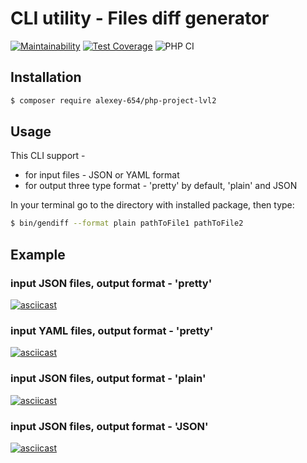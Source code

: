 # CLI utility - Files diff generator

[![Maintainability](https://api.codeclimate.com/v1/badges/3703746e8f3a2cb9f918/maintainability)](https://codeclimate.com/github/Alexey-654/php-project-lvl2/maintainability) [![Test Coverage](https://api.codeclimate.com/v1/badges/3703746e8f3a2cb9f918/test_coverage)](https://codeclimate.com/github/Alexey-654/php-project-lvl2/test_coverage) ![PHP CI](https://github.com/Alexey-654/php-project-lvl2/workflows/PHP%20CI/badge.svg)



## Installation
```bash
$ composer require alexey-654/php-project-lvl2
```

## Usage
This CLI support -
- for input files - JSON or YAML format
- for output three type format  - 'pretty' by default, 'plain' and JSON

In your terminal go to the directory with installed package, then type:

```bash
$ bin/gendiff --format plain pathToFile1 pathToFile2
```

## Example
### input JSON files, output format - 'pretty' 
[![asciicast](https://asciinema.org/a/DNPv3DjZl79cp0U07NWzuMc40.svg)](https://asciinema.org/a/DNPv3DjZl79cp0U07NWzuMc40)

### input YAML files, output format - 'pretty' 
[![asciicast](https://asciinema.org/a/6LRUGHYFKIJOLg9GUgALfdpdy.svg)](https://asciinema.org/a/6LRUGHYFKIJOLg9GUgALfdpdy)

### input JSON files, output format - 'plain' 
[![asciicast](https://asciinema.org/a/mjyeGVjrjqML58OdIeqlv5npB.svg)](https://asciinema.org/a/mjyeGVjrjqML58OdIeqlv5npB)

### input JSON files, output format - 'JSON' 
[![asciicast](https://asciinema.org/a/HfKuyF9mapBK8bS1lFR7FQXcx.svg)](https://asciinema.org/a/HfKuyF9mapBK8bS1lFR7FQXcx)